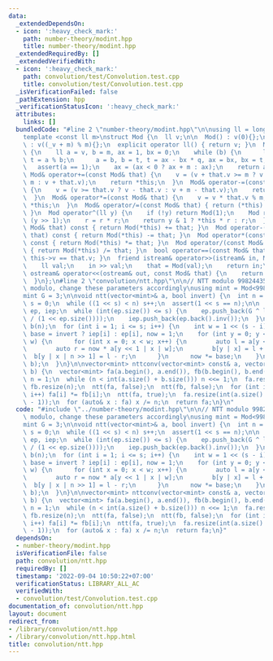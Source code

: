 ```yaml
---
data:
  _extendedDependsOn:
  - icon: ':heavy_check_mark:'
    path: number-theory/modint.hpp
    title: number-theory/modint.hpp
  _extendedRequiredBy: []
  _extendedVerifiedWith:
  - icon: ':heavy_check_mark:'
    path: convolution/test/Convolution.test.cpp
    title: convolution/test/Convolution.test.cpp
  _isVerificationFailed: false
  _pathExtension: hpp
  _verificationStatusIcon: ':heavy_check_mark:'
  attributes:
    links: []
  bundledCode: "#line 2 \"number-theory/modint.hpp\"\n\nusing ll = long long;\n\n\
    template <const ll m>\nstruct Mod {\n  ll v;\n\n  Mod() : v(0){};\n  Mod(ll _v)\
    \ : v((_v + m) % m){};\n  explicit operator ll() { return v; }\n  Mod inv() const\
    \ {\n    ll a = v, b = m, ax = 1, bx = 0;\n    while (b) {\n      ll q = a / b,\
    \ t = a % b;\n      a = b, b = t, t = ax - bx * q, ax = bx, bx = t;\n    }\n \
    \   assert(a == 1);\n    ax = (ax < 0 ? ax + m : ax);\n    return ax;\n  }\n \
    \ Mod& operator+=(const Mod& that) {\n    v = (v + that.v >= m ? v + that.v -\
    \ m : v + that.v);\n    return *this;\n  }\n  Mod& operator-=(const Mod& that)\
    \ {\n    v = (v >= that.v ? v - that.v : v + m - that.v);\n    return *this;\n\
    \  }\n  Mod& operator*=(const Mod& that) {\n    v = v * that.v % m;\n    return\
    \ *this;\n  }\n  Mod& operator/=(const Mod& that) { return (*this) *= that.inv();\
    \ }\n  Mod operator^(ll y) {\n    if (!y) return Mod(1);\n    Mod r = *this ^\
    \ (y >> 1);\n    r = r * r;\n    return y & 1 ? *this * r : r;\n  }\n  Mod operator+(const\
    \ Mod& that) const { return Mod(*this) += that; }\n  Mod operator-(const Mod&\
    \ that) const { return Mod(*this) -= that; }\n  Mod operator*(const Mod& that)\
    \ const { return Mod(*this) *= that; }\n  Mod operator/(const Mod& that) const\
    \ { return Mod(*this) /= that; }\n  bool operator==(const Mod& that) const { return\
    \ this->v == that.v; }\n  friend istream& operator>>(istream& in, Mod& that) {\n\
    \    ll val;\n    in >> val;\n    that = Mod(val);\n    return in;\n  }\n  friend\
    \ ostream& operator<<(ostream& out, const Mod& that) {\n    return out << that.v;\n\
    \  }\n};\n#line 2 \"convolution/ntt.hpp\"\n\n// NTT modulo 998244353. If change\
    \ modulo, change these parameters accordingly\nusing mint = Mod<998244353>;\n\
    mint G = 3;\n\nvoid ntt(vector<mint>& a, bool invert) {\n  int n = int(a.size()),\
    \ s = 0;\n  while ((1 << s) < n) s++;\n  assert(1 << s == n);\n\n  static vector<mint>\
    \ ep, iep;\n  while (int(ep.size()) <= s) {\n    ep.push_back(G ^ ll(mint(-1)\
    \ / (1 << ep.size())));\n    iep.push_back(ep.back().inv());\n  }\n  vector<mint>\
    \ b(n);\n  for (int i = 1; i <= s; i++) {\n    int w = 1 << (s - i);\n    mint\
    \ base = invert ? iep[i] : ep[i], now = 1;\n    for (int y = 0; y < n / 2; y +=\
    \ w) {\n      for (int x = 0; x < w; x++) {\n        auto l = a[y << 1 | x];\n\
    \        auto r = now * a[y << 1 | x | w];\n        b[y | x] = l + r;\n      \
    \  b[y | x | n >> 1] = l - r;\n      }\n      now *= base;\n    }\n    swap(a,\
    \ b);\n  }\n}\n\nvector<mint> nttconv(vector<mint> const& a, vector<mint> const&\
    \ b) {\n  vector<mint> fa(a.begin(), a.end()), fb(b.begin(), b.end());\n  int\
    \ n = 1;\n  while (n < int(a.size() + b.size())) n <<= 1;\n  fa.resize(n);\n \
    \ fb.resize(n);\n  ntt(fa, false);\n  ntt(fb, false);\n  for (int i = 0; i < n;\
    \ i++) fa[i] *= fb[i];\n  ntt(fa, true);\n  fa.resize(int(a.size() + b.size()\
    \ - 1));\n  for (auto& x : fa) x /= n;\n  return fa;\n}\n"
  code: "#include \"../number-theory/modint.hpp\"\n\n// NTT modulo 998244353. If change\
    \ modulo, change these parameters accordingly\nusing mint = Mod<998244353>;\n\
    mint G = 3;\n\nvoid ntt(vector<mint>& a, bool invert) {\n  int n = int(a.size()),\
    \ s = 0;\n  while ((1 << s) < n) s++;\n  assert(1 << s == n);\n\n  static vector<mint>\
    \ ep, iep;\n  while (int(ep.size()) <= s) {\n    ep.push_back(G ^ ll(mint(-1)\
    \ / (1 << ep.size())));\n    iep.push_back(ep.back().inv());\n  }\n  vector<mint>\
    \ b(n);\n  for (int i = 1; i <= s; i++) {\n    int w = 1 << (s - i);\n    mint\
    \ base = invert ? iep[i] : ep[i], now = 1;\n    for (int y = 0; y < n / 2; y +=\
    \ w) {\n      for (int x = 0; x < w; x++) {\n        auto l = a[y << 1 | x];\n\
    \        auto r = now * a[y << 1 | x | w];\n        b[y | x] = l + r;\n      \
    \  b[y | x | n >> 1] = l - r;\n      }\n      now *= base;\n    }\n    swap(a,\
    \ b);\n  }\n}\n\nvector<mint> nttconv(vector<mint> const& a, vector<mint> const&\
    \ b) {\n  vector<mint> fa(a.begin(), a.end()), fb(b.begin(), b.end());\n  int\
    \ n = 1;\n  while (n < int(a.size() + b.size())) n <<= 1;\n  fa.resize(n);\n \
    \ fb.resize(n);\n  ntt(fa, false);\n  ntt(fb, false);\n  for (int i = 0; i < n;\
    \ i++) fa[i] *= fb[i];\n  ntt(fa, true);\n  fa.resize(int(a.size() + b.size()\
    \ - 1));\n  for (auto& x : fa) x /= n;\n  return fa;\n}"
  dependsOn:
  - number-theory/modint.hpp
  isVerificationFile: false
  path: convolution/ntt.hpp
  requiredBy: []
  timestamp: '2022-09-04 10:50:22+07:00'
  verificationStatus: LIBRARY_ALL_AC
  verifiedWith:
  - convolution/test/Convolution.test.cpp
documentation_of: convolution/ntt.hpp
layout: document
redirect_from:
- /library/convolution/ntt.hpp
- /library/convolution/ntt.hpp.html
title: convolution/ntt.hpp
---
```

